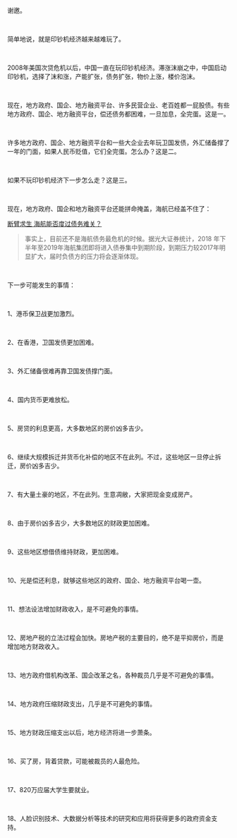 <p data-pid="G5zGHo28">谢邀。</p><p><br></p><p data-pid="JalnGwe1">简单地说，就是印钞机经济越来越难玩了。</p><p><br></p><p data-pid="ri4EGWK7">2008年美国次贷危机以后，中国一直在玩印钞机经济。滞涨沫崩之中，中国启动印钞机，选择了沫和涨，产能扩张，债务扩张，物价上涨，楼价泡沫。</p><p><br></p><p data-pid="6tdwGbyy">现在，地方政府、国企、地方融资平台、许多民营企业、老百姓都一屁股债。有些地方政府、国企、地方融资平台，偿还债务都困难，一旦加息，全完蛋。这是一。</p><p><br></p><p data-pid="DR-7h_xZ">许多地方政府、国企、地方融资平台和一些大企业去年玩卫国发债，外汇储备撑了一年的门面，如果人民币贬值，它们全完蛋。怎么办？这是二。</p><p><br></p><p data-pid="_FGHbthj">如果不玩印钞机经济下一步怎么走？这是三。</p><p><br></p><p data-pid="ZEBZFKbD">现在，地方政府、国企和地方融资平台还能拼命掩盖，海航已经盖不住了：</p><a href="http://link.zhihu.com/?target=http%3A//finance.sina.com.cn/chanjing/gsnews/2018-03-22/doc-ifysnevk8380475.shtml" data-draft-node="block" data-draft-type="link-card" data-image="https://picx.zhimg.com/v2-26945c5a1440d1fb86e06c2ac8fc8b20_qhd.jpg?source=d16d100b" data-image-width="507" data-image-height="285" class=" wrap external" target="_blank" rel="nofollow noreferrer">断臂求生 海航能否度过债务难关？</a><blockquote data-pid="s6aJN8zo">事实上，目前还不是海航债务最危机的时候。据光大证券统计，2018 年下半年至2019年海航集团即将进入债券集中到期阶段，到期压力较2017年明显扩大，届时负债方的压力将会逐渐体现。</blockquote><p><br></p><p data-pid="AumnRsGU">下一步可能发生的事情：</p><p><br></p><p data-pid="Zj31B1GG">1、港币保卫战更加激烈。</p><p><br></p><p data-pid="ESRgVIe_">2、在香港，卫国发债更加困难。</p><p><br></p><p data-pid="RfKr03Rv">3、外汇储备很难再靠卫国发债撑门面。</p><p><br></p><p data-pid="uF5G9gZh">4、国内货币更难放松。</p><p><br></p><p data-pid="tT13nEWc">5、房贷的利息更高，大多数地区的房价凶多吉少。</p><p><br></p><p data-pid="fYHwbPSj">6、继续大规模拆迁并货币化补偿的地区不在此列。不过，这些地区一旦停止拆迁，房价凶多吉少。</p><p><br></p><p data-pid="Od7xAKCo">7、有大量土豪的地区，不在此列。生意凋敝，大家把现金变成房产。</p><p><br></p><p data-pid="4xIeLAAc">8、由于房价凶多吉少，大多数地区的财政更加困难。</p><p><br></p><p data-pid="FMNTq447">9、这些地区想借债维持财政，更加困难。</p><p><br></p><p data-pid="-thol5WY">10、光是偿还利息，就够这些地区的政府、国企、地方融资平台喝一壶。</p><p><br></p><p data-pid="cxFGvI2A">11、想法设法增加财政收入，是不可避免的事情。</p><p><br></p><p data-pid="fztCIgD7">12、房地产税的立法过程会加快。房地产税的主要目的，绝不是平抑房价，而是增加地方财政收入。</p><p><br></p><p data-pid="j0b2ZMY3">13、地方政府借机构改革、国企改革之名，各种裁员几乎是不可避免的事情。</p><p><br></p><p data-pid="9Tv-sH9a">14、地方政府压缩财政支出，几乎是不可避免的事情。</p><p><br></p><p data-pid="mmlBzAAr">15、地方财政压缩支出以后，地方经济将进一步萧条。</p><p><br></p><p data-pid="yUiN_G6y">16、买了房，背着贷款，可能被裁员的人最危险。</p><p><br></p><p data-pid="9MhFppHF">17、820万应届大学生要就业。</p><p><br></p><p data-pid="3o5b1quw">18、人脸识别技术、大数据分析等技术的研究和应用将获得更多的政府资金支持。</p>